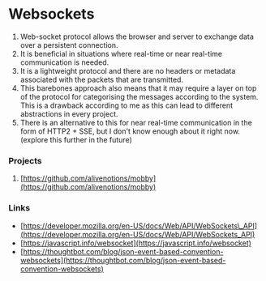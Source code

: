 # Websockets

1. Web-socket protocol allows the browser and server to exchange data over a persistent connection.
2. It is beneficial in situations where real-time or near real-time communication is needed.
3. It is a lightweight protocol and there are no headers or metadata associated with the packets that are transmitted.
4. This barebones approach also means that it may require a layer on top of the protocol for categorising the messages according to the system. This is a drawback according to me as this can lead to different abstractions in every project.
5. There is an alternative to this for near real-time communication in the form of HTTP2 + SSE, but I don't know enough about it right now. \(explore this further in the future\)

### Projects

1. [https://github.com/alivenotions/mobby](https://github.com/alivenotions/mobby)

### Links

* [https://developer.mozilla.org/en-US/docs/Web/API/WebSockets\_API](https://developer.mozilla.org/en-US/docs/Web/API/WebSockets_API)
* [https://javascript.info/websocket](https://javascript.info/websocket)
* [https://thoughtbot.com/blog/json-event-based-convention-websockets](https://thoughtbot.com/blog/json-event-based-convention-websockets)



